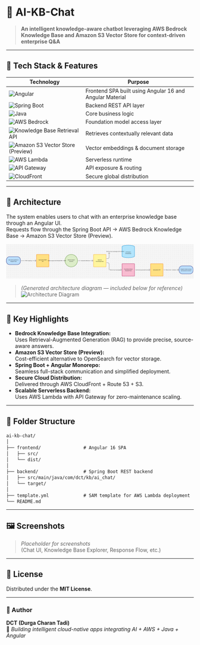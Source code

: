 # 🧠 AI-KB-Chat

> **An intelligent knowledge-aware chatbot leveraging AWS Bedrock Knowledge Base and Amazon S3 Vector Store for context-driven enterprise Q&A**

---

## 🚀 Tech Stack & Features

| Technology | Purpose |
|-------------|----------|
| ![Angular](https://img.shields.io/badge/Angular-16-red?logo=angular&logoColor=white) | Frontend SPA built using Angular 16 and Angular Material |
| ![Spring Boot](https://img.shields.io/badge/Spring%20Boot-3-green?logo=springboot&logoColor=white) | Backend REST API layer |
| ![Java](https://img.shields.io/badge/Java-17-blue?logo=openjdk&logoColor=white) | Core business logic |
| ![AWS Bedrock](https://img.shields.io/badge/AWS-Bedrock-orange?logo=amazonaws&logoColor=white) | Foundation model access layer |
| ![Knowledge Base Retrieval API](https://img.shields.io/badge/Knowledge%20Base-Retrieval-API-yellow?logo=amazonaws&logoColor=black) | Retrieves contextually relevant data |
| ![Amazon S3 Vector Store (Preview)](https://img.shields.io/badge/Amazon%20S3-Vector%20Store-Preview-brown?logo=amazonaws&logoColor=white) | Vector embeddings & document storage |
| ![AWS Lambda](https://img.shields.io/badge/AWS-Lambda-f79400?logo=awslambda&logoColor=white) | Serverless runtime |
| ![API Gateway](https://img.shields.io/badge/API-Gateway-maroon?logo=amazonaws&logoColor=white) | API exposure & routing |
| ![CloudFront](https://img.shields.io/badge/AWS-CloudFront-purple?logo=amazonaws&logoColor=white) | Secure global distribution |

---

## 🧩 Architecture

The system enables users to chat with an enterprise knowledge base through an Angular UI.  
Requests flow through the Spring Boot API → AWS Bedrock Knowledge Base → Amazon S3 Vector Store (Preview).

![Architecture](docs/architecture-ai-kb-chat.png)

> *(Generated architecture diagram — included below for reference)*  
> ![Architecture Diagram](A_README_file_in_digital_medium_introduces_"AI-KB-.png)

---

## 🧠 Key Highlights

- **Bedrock Knowledge Base Integration:**  
  Uses Retrieval-Augmented Generation (RAG) to provide precise, source-aware answers.  
- **Amazon S3 Vector Store (Preview):**  
  Cost-efficient alternative to OpenSearch for vector storage.  
- **Spring Boot + Angular Monorepo:**  
  Seamless full-stack communication and simplified deployment.  
- **Secure Cloud Distribution:**  
  Delivered through AWS CloudFront + Route 53 + S3.  
- **Scalable Serverless Backend:**  
  Uses AWS Lambda with API Gateway for zero-maintenance scaling.

---

## 🧭 Folder Structure

```
ai-kb-chat/
│
├── frontend/                # Angular 16 SPA
│   ├── src/
│   └── dist/
│
├── backend/                 # Spring Boot REST backend
│   ├── src/main/java/com/dct/kb/ai_chat/
│   └── target/
│
├── template.yml             # SAM template for AWS Lambda deployment
└── README.md
```

---

## 🖼️ Screenshots

> _Placeholder for screenshots_  
> (Chat UI, Knowledge Base Explorer, Response Flow, etc.)

---

## 🧾 License

Distributed under the **MIT License**.

---

### 👤 Author
**DCT (Durga Charan Tadi)**  
🚀 _Building intelligent cloud-native apps integrating AI + AWS + Java + Angular_

